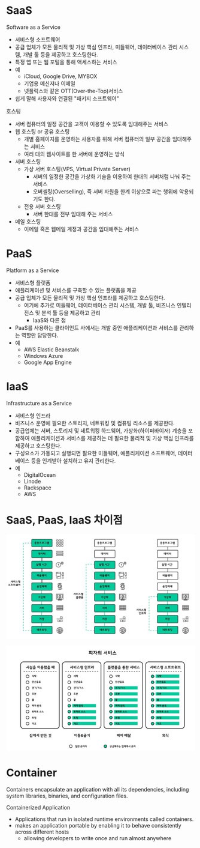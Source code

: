 # SaaS

Software as a Service

- 서비스형 소프트웨어
- 공급 업체가 모든 물리적 및 가상 핵심 인프라, 미들웨어, 데이터베이스 관리 시스템, 개발 툴 등을 제공하고 호스팅한다.
- 특정 앱 또는 웹 포털을 통해 액세스하는 서비스
- 예
  - iCloud, Google Drive, MYBOX
  - 기업용 메신저나 이메일
  - 넷플릭스와 같은 OTT(Over-the-Top)서비스
- 쉽게 말해 사용자와 연결된 "패키지 소프트웨어"

호스팅

- 서버 컴퓨터의 일정 공간을 고객이 이용할 수 있도록 임대해주는 서비스
- 웹 호스팅 or 공유 호스팅
  - 개별 홈페이지를 운영하는 사용자를 위해 서버 컴퓨터의 일부 공간을 임대해주는 서비스
  - 여러 대의 웹사이트를 한 서버에 운영하는 방식
- 서버 호스팅
  - 가상 서버 호스팅(VPS, Virtual Private Server)
    - 서버의 일정한 공간을 가상화 기술을 이용하여 한대의 서버처럼 나눠 주는 서비스
    - 오버셀링(Overselling), 즉 서버 자원을 한계 이상으로 파는 행위에 악용되기도 한다.
  - 전용 서버 호스팅
    - 서버 한대를 전부 임대해 주는 서비스
- 메일 호스팅
  - 이메일 혹은 웹메일 계정과 공간을 임대해주는 서비스

# PaaS

Platform as a Service

- 서비스형 플랫폼
- 애플리케이션 및 서비스를 구축할 수 있는 플랫폼을 제공
- 공급 업체가 모든 물리적 및 가상 핵심 인프라를 제공하고 호스팅한다.
  - 여기에 추가로 미들웨어, 데이터베이스 관리 시스템, 개발 툴, 비즈니스 인텔리전스 및 분석 툴 등을 제공하고 관리
    - IaaS와 다른 점
- PaaS를 사용하는 클라이언트 사에서는 개발 중인 애플리케이션과 서비스를 관리하는 역할만 담당한다.
- 예
  - AWS Elastic Beanstalk
  - Windows Azure
  - Google App Engine

# IaaS

Infrastructure as a Service

- 서비스형 인프라
- 비즈니스 운영에 필요한 스토리지, 네트워킹 및 컴퓨팅 리소스를 제공한다.
- 공급업체는 서버, 스토리지 및 네트워킹 하드웨어, 가상화(하이퍼바이저) 계층을 포함하여 애플리케이션과 서비스를 제공하는 데 필요한 물리적 및 가상 핵심 인프라를 제공하고 호스팅한다.
- 구성요소가 가동되고 실행되면 필요한 미들웨어, 애플리케이션 소프트웨어, 데이터베이스 등을 인계받아 설치하고 유지 관리한다.
- 예
  - DigitalOcean
  - Linode
  - Rackspace
  - AWS

# SaaS, PaaS, IaaS 차이점

![](img/2022-07-24-00-01-44.png)

![](img/2022-07-24-00-01-55.png)

# Container

Containers encapsulate an application with all its dependencies, including system libraries, binaries, and configuration files.

Containerized Application

- Applications that run in isolated runtime environments called containers.
- makes an application portable by enabling it to behave consistently across different hosts
  - allowing developers to write once and run almost anywhere
